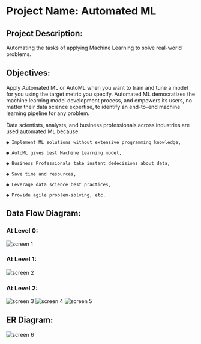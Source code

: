 # Project Name: Automated ML


## Project Description:
Automating the tasks of applying Machine Learning to solve real-world problems.

## Objectives:
Apply Automated ML or AutoML when you want to train and tune a model 
for you using the target metric you specify. Automated ML democratizes 
the machine learning model development process, and empowers its users,
no matter their data science expertise, to identify an end-to-end machine 
learning pipeline for any problem.

Data scientists, analysts, and business professionals across industries are 
used automated ML because:

    ● Implement ML solutions without extensive programming knowledge,

    ● AutoML gives best Machine Learning model,

    ● Business Professionals take instant dedecisions about data,

    ● Save time and resources,

    ● Leverage data science best practices,

    ● Provide agile problem-solving, etc.


## Data Flow Diagram:
### At Level 0:
![screen 1](https://user-images.githubusercontent.com/67157274/168523151-a3ae2823-36c8-466e-8932-292505092a04.PNG)

### At Level 1:
![screen 2](https://user-images.githubusercontent.com/67157274/168525729-9556b249-a15f-4fe7-98f7-6aeaa88f92db.PNG)

### At Level 2:
![screen 3](https://user-images.githubusercontent.com/67157274/168525907-15b722e7-d7e1-428f-a4b2-c86b7c4c1bcd.PNG)
![screen 4](https://user-images.githubusercontent.com/67157274/168525914-abcac6ee-a1df-486b-a4ff-e25965703d5c.PNG)
![screen 5](https://user-images.githubusercontent.com/67157274/168525918-95648b9d-e5ea-4472-99e9-496b42b9586e.PNG)


## ER Diagram:
![screen 6](https://user-images.githubusercontent.com/67157274/168526290-f8f54cfc-f18c-44d3-855a-cb09c8a67657.PNG)
